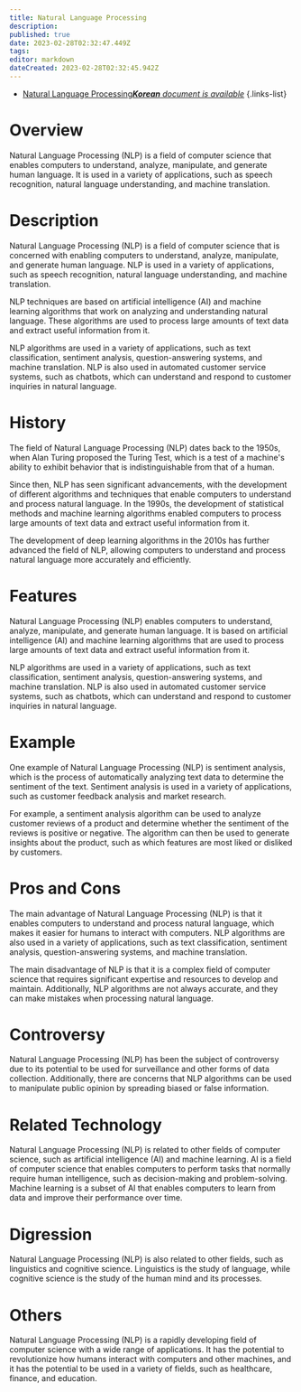 ```yaml
---
title: Natural Language Processing
description: 
published: true
date: 2023-02-28T02:32:47.449Z
tags: 
editor: markdown
dateCreated: 2023-02-28T02:32:45.942Z
---
```


- [Natural Language Processing***Korean** document is available*](/ko/Knowledge-base/Dictionary/natural-language-processing)
{.links-list}


# Overview
Natural Language Processing (NLP) is a field of computer science that enables computers to understand, analyze, manipulate, and generate human language. It is used in a variety of applications, such as speech recognition, natural language understanding, and machine translation.

# Description
Natural Language Processing (NLP) is a field of computer science that is concerned with enabling computers to understand, analyze, manipulate, and generate human language. NLP is used in a variety of applications, such as speech recognition, natural language understanding, and machine translation.

NLP techniques are based on artificial intelligence (AI) and machine learning algorithms that work on analyzing and understanding natural language. These algorithms are used to process large amounts of text data and extract useful information from it.

NLP algorithms are used in a variety of applications, such as text classification, sentiment analysis, question-answering systems, and machine translation. NLP is also used in automated customer service systems, such as chatbots, which can understand and respond to customer inquiries in natural language.

# History
The field of Natural Language Processing (NLP) dates back to the 1950s, when Alan Turing proposed the Turing Test, which is a test of a machine's ability to exhibit behavior that is indistinguishable from that of a human.

Since then, NLP has seen significant advancements, with the development of different algorithms and techniques that enable computers to understand and process natural language. In the 1990s, the development of statistical methods and machine learning algorithms enabled computers to process large amounts of text data and extract useful information from it.

The development of deep learning algorithms in the 2010s has further advanced the field of NLP, allowing computers to understand and process natural language more accurately and efficiently.

# Features
Natural Language Processing (NLP) enables computers to understand, analyze, manipulate, and generate human language. It is based on artificial intelligence (AI) and machine learning algorithms that are used to process large amounts of text data and extract useful information from it.

NLP algorithms are used in a variety of applications, such as text classification, sentiment analysis, question-answering systems, and machine translation. NLP is also used in automated customer service systems, such as chatbots, which can understand and respond to customer inquiries in natural language.

# Example
One example of Natural Language Processing (NLP) is sentiment analysis, which is the process of automatically analyzing text data to determine the sentiment of the text. Sentiment analysis is used in a variety of applications, such as customer feedback analysis and market research.

For example, a sentiment analysis algorithm can be used to analyze customer reviews of a product and determine whether the sentiment of the reviews is positive or negative. The algorithm can then be used to generate insights about the product, such as which features are most liked or disliked by customers.

# Pros and Cons
The main advantage of Natural Language Processing (NLP) is that it enables computers to understand and process natural language, which makes it easier for humans to interact with computers. NLP algorithms are also used in a variety of applications, such as text classification, sentiment analysis, question-answering systems, and machine translation.

The main disadvantage of NLP is that it is a complex field of computer science that requires significant expertise and resources to develop and maintain. Additionally, NLP algorithms are not always accurate, and they can make mistakes when processing natural language.

# Controversy
Natural Language Processing (NLP) has been the subject of controversy due to its potential to be used for surveillance and other forms of data collection. Additionally, there are concerns that NLP algorithms can be used to manipulate public opinion by spreading biased or false information.

# Related Technology
Natural Language Processing (NLP) is related to other fields of computer science, such as artificial intelligence (AI) and machine learning. AI is a field of computer science that enables computers to perform tasks that normally require human intelligence, such as decision-making and problem-solving. Machine learning is a subset of AI that enables computers to learn from data and improve their performance over time.

# Digression
Natural Language Processing (NLP) is also related to other fields, such as linguistics and cognitive science. Linguistics is the study of language, while cognitive science is the study of the human mind and its processes.

# Others
Natural Language Processing (NLP) is a rapidly developing field of computer science with a wide range of applications. It has the potential to revolutionize how humans interact with computers and other machines, and it has the potential to be used in a variety of fields, such as healthcare, finance, and education.